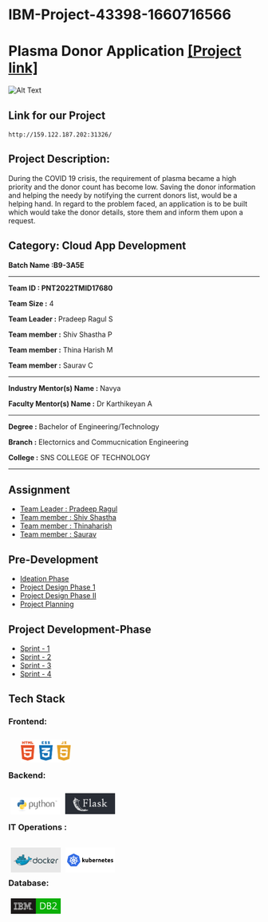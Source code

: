 # IBM-Project-43398-1660716566

# Plasma Donor Application [[Project link]](http://159.122.187.202:31326/)
![Alt Text](Project-Developement-Phase/sprint-4/pic/demo.gif)


## **Link for our Project**
```
http://159.122.187.202:31326/
```


## Project Description:

During the COVID 19 crisis, the requirement of plasma became a high priority and the donor count has become low. Saving the donor information and helping the needy by notifying the current donors list, would be a helping hand. In regard to the problem faced, an application is to be built which would take the donor details, store them and inform them upon a request.



## Category: Cloud App Development


**Batch Name :B9-3A5E**

---



**Team ID : PNT2022TMID17680**

**Team Size :** 4

**Team Leader :** Pradeep Ragul S

**Team member :** Shiv Shastha P

**Team member :** Thina Harish M

**Team member :** Saurav C

---
**Industry Mentor(s) Name :** Navya

**Faculty Mentor(s) Name :** Dr Karthikeyan A

---

**Degree	:**
Bachelor of Engineering/Technology

**Branch	:**
Electornics and Commucnication Engineering

**College	:**
SNS COLLEGE OF TECHNOLOGY

---





## Assignment

 - [Team Leader : Pradeep Ragul](Assignment/Pradeep%20Ragul/)
 - [Team member : Shiv Shastha](Assignment/Shiv%20Shastha/)
 - [Team member : Thinaharish](Assignment/Thinaharish/)
 - [Team member : Saurav](Assignment/Saurav/)


## Pre-Development
- [Ideation Phase](Pre-Development/Ideation%20Phase/)
- [Project Design Phase 1](Pre-Development/Project-Design-Phase-I/)
- [Project Design Phase II](Pre-Development/Project-Design-Phase-II/)
- [Project Planning](Pre-Development/Project-Planning-Phase/)

## Project Development-Phase
- [Sprint - 1](Project-Developement-Phase/sprint-1/)
- [Sprint - 2](Project-Developement-Phase/sprint-2/)
- [Sprint - 3](Project-Developement-Phase/sprint-3/)
- [Sprint - 4](Project-Developement-Phase/sprint-4/)

## **Tech Stack**

### **Frontend:**

 <img src= 'Assignment/. badages/html.png' width="100" style='padding-left:25px; position:relative; top:10px;'/>

### **Backend:**

<img src='Assignment/. badages/python.png' width="100" style='padding-left:5px;position:relative; top:10px;'/>
<img src='Assignment/. badages/flask.png' width="100" style='padding-left:5px;position:relative; top:10px;'/>


### **IT Operations :**

<img src='Assignment/. badages/docker.png' width="100" style='padding-left:5px;position:relative; top:15px;'/>
<img src='Assignment/. badages/kubernetes.png' width="100" style='padding-left:5px;position:relative; top:15px;'/>

### **Database:**

 <img src=Project-Developement-Phase/sprint-4/pic/352455.svg width="100" style='padding-left:5px; position:relative; top:5px'/>

